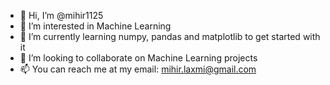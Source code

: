 - 👋 Hi, I’m @mihir1125
- 👀 I’m interested in Machine Learning
- 🌱 I’m currently learning numpy, pandas and matplotlib to get started with it
- 💞️ I’m looking to collaborate on Machine Learning projects
- 📫 You can reach me at my email: mihir.laxmi@gmail.com
